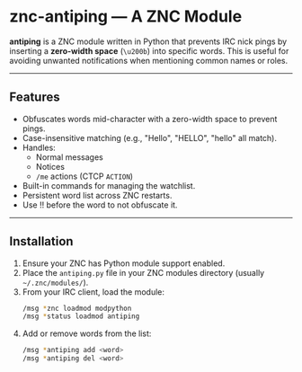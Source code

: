 # znc-antiping — A ZNC Module

**antiping** is a ZNC module written in Python that prevents IRC nick pings by inserting a **zero-width space** (`\u200b`) into specific words. This is useful for avoiding unwanted notifications when mentioning common names or roles.

---

##  Features

- Obfuscates words mid-character with a zero-width space to prevent pings.
- Case-insensitive matching (e.g., "Hello", "HELLO", "hello" all match).
- Handles:
  - Normal messages
  - Notices
  - `/me` actions (CTCP `ACTION`)
- Built-in commands for managing the watchlist.
- Persistent word list across ZNC restarts.
- Use !! before the word to not obfuscate it.

---

##  Installation

1. Ensure your ZNC has Python module support enabled.
2. Place the `antiping.py` file in your ZNC modules directory (usually `~/.znc/modules/`).
3. From your IRC client, load the module:
   ```bash
   /msg *znc loadmod modpython
   /msg *status loadmod antiping
4. Add or remove words from the list:
   ```bash
   /msg *antiping add <word>
   /msg *antiping del <word>

